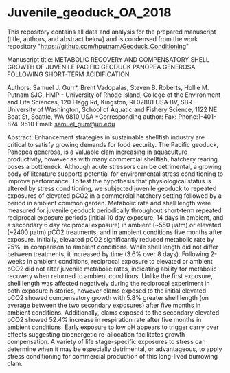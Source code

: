 # Juvenile_geoduck_OA_2018
This repository contains all data and analysis for the prepared manuscript (title, authors, and abstract below)
and is condensed from the work repository "https://github.com/hputnam/Geoduck_Conditioning"

Manuscript title:
METABOLIC RECOVERY AND COMPENSATORY SHELL GROWTH OF JUVENILE PACIFIC GEODUCK PANOPEA GENEROSA FOLLOWING SHORT-TERM ACIDIFICATION 

Authors:
Samuel J. Gurr*, Brent Vadopalas, Steven B. Roberts, Hollie M. Putnam
SJG, HMP - University of Rhode Island, College of the Environment and Life Sciences, 120 Flagg Rd, Kingston, RI 02881 USA
BV, SBR - University of Washington, School of Aquatic and Fishery Science, 1122 NE Boat St, Seattle, WA 9810 USA
*Corresponding author: Fax: Phone:1-401-874-9510 Email: samuel_gurr@uri.edu

Abstract:
Enhancement strategies in sustainable shellfish industry are critical to satisfy growing demands for food security. The Pacific geoduck, Panopea generosa, is a valuable clam increasing in aquaculture productivity, however as with many commercial shellfish, hatchery rearing poses a bottleneck. Although acute stressors can be detrimental, a growing body of literature supports potential for environmental stress conditioning to improve performance. To test the hypothesis that physiological status is altered by stress conditioning, we subjected juvenile geoduck to repeated exposures of elevated pCO2 in a commercial hatchery setting followed by a period in ambient common garden. Metabolic rate and shell length were measured for juvenile geoduck periodically throughout short-term repeated reciprocal exposure periods (initial 10 day exposure, 14 days in ambient, and a secondary 6 day reciprocal exposure) in ambient (~550 µatm) or elevated (~2400 µatm) pCO2 treatments, and in ambient conditions five months after exposure. Initially, elevated pCO2 significantly reduced metabolic rate by 25%, in comparison to ambient conditions. While shell length did not differ between treatments, it increased by time (3.6% over 8 days). Following 2-weeks in ambient conditions, reciprocal exposure to elevated or ambient pCO2 did not alter juvenile metabolic rates, indicating ability for metabolic recovery when returned to ambient conditions. Unlike the first exposure, shell length was affected negatively during the reciprocal experiment in both exposure histories, however clams exposed to the initial elevated pCO2 showed compensatory growth with 5.8% greater shell length (on average between the two secondary exposures) after five months in ambient conditions. Additionally, clams exposed to the secondary elevated pCO2 showed 52.4% increase in respiration rate after five months in ambient conditions. Early exposure to low pH appears to trigger carry over effects suggesting bioenergetic re-allocation facilitates growth compensation. A variety of life stage-specific exposures to stress can determine when it may be especially detrimental, or advantageous, to apply stress conditioning for commercial production of this long-lived burrowing clam.
